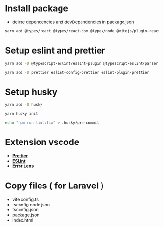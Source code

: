 # Install package

- delete dependencies and devDependencies in package.json

```sh
yarn add @types/react @types/react-dom @types/node @vitejs/plugin-react @types/react-router-dom dotenv typescript react react-dom react-router-dom axios vite --network-timeout 100000
```

# Setup eslint and prettier

```sh
yarn add -D @typescript-eslint/eslint-plugin @typescript-eslint/parser eslint eslint-plugin-react
```

```sh
yarn add -D prettier eslint-config-prettier eslint-plugin-prettier
```

# Setup husky

```sh
yarn add -D husky
```

```sh
yarn husky init
```

```sh
echo "npm run lint:fix" > .husky/pre-commit
```

# Extension vscode

- **[Prettier](https://marketplace.visualstudio.com/items?itemName=esbenp.prettier-vscode)**
- **[ESLint](https://marketplace.visualstudio.com/items?itemName=dbaeumer.vscode-eslint)**
- **[Error Lens](https://marketplace.visualstudio.com/items?itemName=usernamehw.errorlens)**

# Copy files ( for Laravel )

- vite.config.ts
- tsconfig.node.json
- tsconfig.json
- package.json
- index.html
